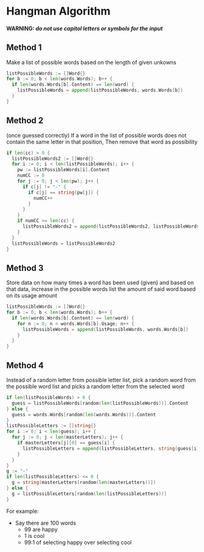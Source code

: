 # Hangman Algorithm

#### **WARNING**: *do not use capitol letters or symbols for the input*

## Method 1 
Make a list of possible words based on the length of given unkowns
```go
listPossibleWords := []Word{}
for b := 0; b < len(words.Words); b++ {
  if len(words.Words[b].Content) == len(word) {
    listPossibleWords = append(listPossibleWords, words.Words[b])
  }
}
```

## Method 2 
(once guessed correctly) If a word in the list of possible words does not contain the same letter in that position, Then remove that word as possibility
```go
if len(cc) > 0 {
  listPossibleWords2 := []Word{}
  for i := 0; i < len(listPossibleWords); i++ {
    pw := listPossibleWords[i].Content
    numCC := 0
    for j := 0; j < len(pw); j++ {
      if c[j] != "-" {
        if c[j] == string(pw[j]) {
          numCC++
        }
      }
    }
    if numCC >= len(cc) {
      listPossibleWords2 = append(listPossibleWords2, listPossibleWords[i])
    }
  }
  listPossibleWords = listPossibleWords2
}
```
  
## Method 3
Store data on how many times a word has been used (given) and based on that data, increase in the possible words list the amount of said word based on its usage amount
```go
listPossibleWords := []Word{}
for b := 0; b < len(words.Words); b++ {
  if len(words.Words[b].Content) == len(word) {
    for n := 0; n < words.Words[b].Usage; n++ {
      listPossibleWords = append(listPossibleWords, words.Words[b])
    }
  }
}
```
  
## Method 4
Instead of a random letter from possible letter list, pick a random word from the possible word list and picks a random letter from the selected word

```go
if len(listPossibleWords) > 0 {
  guess = listPossibleWords[random(len(listPossibleWords))].Content
} else {
  guess = words.Words[random(len(words.Words))].Content
}
listPossibleLetters := []string{}
for i := 0; i < len(guess); i++ {
  for j := 0; j < len(masterLetters); j++ {
    if masterLetters[j][0] == guess[i] {
      listPossibleLetters = append(listPossibleLetters, string(guess[i]))
    }
  }
}
g := "-"
if len(listPossibleLetters) <= 0 {
  g = string(masterLetters[random(len(masterLetters))])
} else {
  g = listPossibleLetters[random(len(listPossibleLetters))]
}
```

For example:
* Say there are 100 words
  * 99 are happy
  * 1 is cool
  * 99:1 of selecting happy over selecting cool
